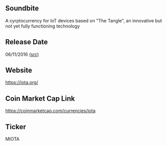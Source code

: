 ## Soundbite

A cyrptocurrency for IoT devices based on "The Tangle", an innovative but not yet fully functioning technology

## Release Date

06/11/2016 [(src)](https://coinmarketcap.com/currencies/iota)

## Website

https://iota.org/

## Coin Market Cap Link

https://coinmarketcap.com/currencies/iota

## Ticker

MIOTA

